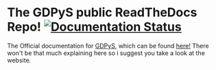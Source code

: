 # The GDPyS public ReadTheDocs Repo! [![Documentation Status](https://readthedocs.org/projects/gdpys-docs/badge/?version=latest)](https://gdpys-docs.readthedocs.io/en/latest/?badge=latest)
The Official documentation for [GDPyS](https://github.com/RealistikDash/GDPyS), which can be found [here!](https://gdpys-docs.rtfd.io)
There won't be that much explaining here so i suggest you take a look at the website.
